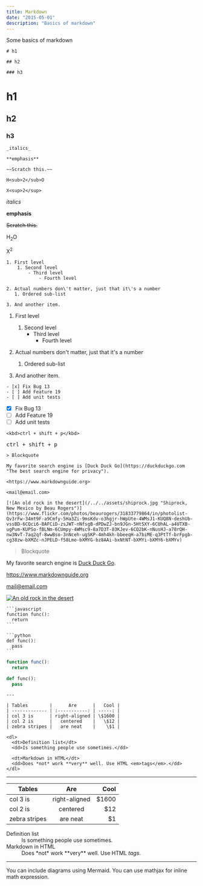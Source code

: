 ```yaml
---
title: Markdown
date: "2015-05-01"
description: "Basics of markdown"
---
```


Some basics of markdown

```
# h1

## h2

### h3
```

# h1

## h2

### h3

```
_italics_

**emphasis**

~~Scratch this.~~

H<sub>2</sub>O

X<sup>2</sup>
```

_italics_

**emphasis**

~~Scratch this.~~

H<sub>2</sub>O

X<sup>2</sup>

```
1. First level
    1. Second level
        - Third level
            - Fourth level

2. Actual numbers don\'t matter, just that it\'s a number
   1. Ordered sub-list

3. And another item.
```

1. First level

   1. Second level
      - Third level
        - Fourth level

1. Actual numbers don't matter, just that it's a number

   1. Ordered sub-list

1. And another item.

```
- [x] Fix Bug 13
- [ ] Add Feature 19
- [ ] Add unit tests

```

- [x] Fix Bug 13
- [ ] Add Feature 19
- [ ] Add unit tests

```
<kbd>ctrl + shift + p</kbd>
```

<kbd>ctrl + shift + p</kbd>

```
> Blockquote

My favorite search engine is [Duck Duck Go](https://duckduckgo.com "The best search engine for privacy").

<https://www.markdownguide.org>

<mail@email.com>

[![An old rock in the desert](/../../assets/shiprock.jpg "Shiprock, New Mexico by Beau Rogers")](https://www.flickr.com/photos/beaurogers/31833779864/in/photolist-Qv3rFw-34mt9F-a9Cmfy-5Ha3Zi-9msKdv-o3hgjr-hWpUte-4WMsJ1-KUQ8N-deshUb-vssBD-6CQci6-8AFCiD-zsJWT-nNfsgB-dPDwZJ-bn9JGn-5HtSXY-6CUhAL-a4UTXB-ugPum-KUPSo-fBLNm-6CUmpy-4WMsc9-8a7D3T-83KJev-6CQ2bK-nNusHJ-a78rQH-nw3NvT-7aq2qf-8wwBso-3nNceh-ugSKP-4mh4kh-bbeeqH-a7biME-q3PtTf-brFpgb-cg38zw-bXMZc-nJPELD-f58Lmo-bXMYG-bz8AAi-bxNtNT-bXMYi-bXMY6-bXMYv)

```

> Blockquote

My favorite search engine is [Duck Duck Go](https://duckduckgo.com "The best search engine for privacy").

<https://www.markdownguide.org>

<mail@email.com>

[![An old rock in the desert](/../../assets/shiprock.jpg "Shiprock, New Mexico by Beau Rogers")](https://www.flickr.com/photos/beaurogers/31833779864/in/photolist-Qv3rFw-34mt9F-a9Cmfy-5Ha3Zi-9msKdv-o3hgjr-hWpUte-4WMsJ1-KUQ8N-deshUb-vssBD-6CQci6-8AFCiD-zsJWT-nNfsgB-dPDwZJ-bn9JGn-5HtSXY-6CUhAL-a4UTXB-ugPum-KUPSo-fBLNm-6CUmpy-4WMsc9-8a7D3T-83KJev-6CQ2bK-nNusHJ-a78rQH-nw3NvT-7aq2qf-8wwBso-3nNceh-ugSKP-4mh4kh-bbeeqH-a7biME-q3PtTf-brFpgb-cg38zw-bXMZc-nJPELD-f58Lmo-bXMYG-bz8AAi-bxNtNT-bXMYi-bXMY6-bXMYv)

````
```javascript
function func():
  return
```

```python
def func():
  pass
```

````

```javascript
function func():
  return
```

```python
def func():
  pass
```

```
---

| Tables        |      Are      |   Cool |
| ------------- | :-----------: | -----: |
| col 3 is      | right-aligned | \$1600 |
| col 2 is      |   centered    |   \$12 |
| zebra stripes |   are neat    |    \$1 |

<dl>
  <dt>Definition list</dt>
  <dd>Is something people use sometimes.</dd>

  <dt>Markdown in HTML</dt>
  <dd>Does *not* work **very** well. Use HTML <em>tags</em>.</dd>
</dl>

```

---

| Tables        |      Are      |   Cool |
| ------------- | :-----------: | -----: |
| col 3 is      | right-aligned | \$1600 |
| col 2 is      |   centered    |   \$12 |
| zebra stripes |   are neat    |    \$1 |

<dl>
  <dt>Definition list</dt>
  <dd>Is something people use sometimes.</dd>

  <dt>Markdown in HTML</dt>
  <dd>Does *not* work **very** well. Use HTML <em>tags</em>.</dd>
</dl>

---

You can include diagrams using Mermaid.
You can use mathjax for inline math expression.
